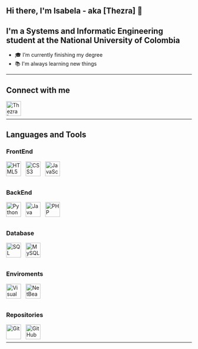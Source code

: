 ## Hi there, I'm Isabela - aka [Thezra]<!-- [website] --> 👋

<!-- [![Website](https://img.shields.io/website?label=Thezra.com&style=for-the-badge&url=https%3A%2F%2FThezra.com)][website] -->

## I'm a Systems and Informatic Engineering student at the National University of Colombia

- 🎓 I’m currently finishing my degree
- 📚 I'm always learning new things

---
## **Connect with me**


<!-- [<img align="left" style="padding-right:10px;" alt="Thezra.com" width="40px" src="https://raw.githubusercontent.com/Thezra/Logos/main/WebPage.png?token=AHWSCKVTYY6M2TS32H5C67LBAM2OU" />][website] -->
[<img align="left" style="padding-right:10px;" alt="Thezra | LinkedIn" width="40px" src="https://image.flaticon.com/icons/png/512/174/174857.png" />][linkedin]
<br />
<br />

---

## **Languages and Tools**

### **FrontEnd**

<img align="left" style="padding-right:10px;" alt="HTML5" width="40px" src="https://image.flaticon.com/icons/png/512/888/888909.png" />
<img align="left" style="padding-right:10px;" alt="CSS3" width="40px" src="https://image.flaticon.com/icons/png/512/888/888897.png" />
<img align="left" style="padding-right:10px;" alt="JavaScript" width="40px" src="https://image.flaticon.com/icons/png/512/919/919828.png" />

<br />
<br />
<br />

### **BackEnd**

<img align="left" style="padding-right:10px;" alt="Python" width="40px" src="https://image.flaticon.com/icons/png/512/1822/1822899.png" />
<img align="left" style="padding-right:10px;" alt="Java" width="40px" src="https://image.flaticon.com/icons/png/512/226/226777.png" />
<img align="left" style="padding-right:10px;" alt="PHP" width="40px" src="https://image.flaticon.com/icons/png/512/528/528261.png" />

<br />
<br />
<br />

### **Database**

<img align="left" style="padding-right:10px;" alt="SQL" width="40px" src="https://image.flaticon.com/icons/png/512/3430/3430130.png" />
<img align="left" style="padding-right:10px;" alt="MySQL" width="40px" src="https://image.flaticon.com/icons/png/512/919/919836.png" />

<br />
<br />
<br />

### **Enviroments**

<img align="left" style="padding-right:10px;" alt="Visual Studio Code" width="40px" src="https://image.flaticon.com/icons/png/512/906/906324.png" />
<img align="left" style="padding-right:10px;" alt="NetBeans" width="40px" src="https://netbeans.apache.org/images/apache-netbeans.svg" />

<br />
<br />
<br />

### **Repositories**

<img align="left" style="padding-right:10px;" alt="Git" width="40px" src="https://image.flaticon.com/icons/png/512/2111/2111288.png" />
<img align="left" style="padding-right:10px;" alt="GitHub" width="40px" src="https://image.flaticon.com/icons/png/512/270/270798.png" />

<!-- <img align="left" alt="Node.js" width="40px" src="https://raw.githubusercontent.com/github/explore/80688e429a7d4ef2fca1e82350fe8e3517d3494d/topics/nodejs/nodejs.png" />
<img align="left" alt="MongoDB" width="40px" src="https://raw.githubusercontent.com/github/explore/80688e429a7d4ef2fca1e82350fe8e3517d3494d/topics/mongodb/mongodb.png" />
<img align="left" alt="React" width="40px" src="https://raw.githubusercontent.com/github/explore/80688e429a7d4ef2fca1e82350fe8e3517d3494d/topics/react/react.png" />

<img align="left" alt="Gatsby" width="40px" src="https://raw.githubusercontent.com/github/explore/e94815998e4e0713912fed477a1f346ec04c3da2/topics/gatsby/gatsby.png" />
<img align="left" alt="GraphQL" width="40px" src="https://raw.githubusercontent.com/github/explore/80688e429a7d4ef2fca1e82350fe8e3517d3494d/topics/graphql/graphql.png" />
<img align="left" alt="Deno" width="40px" src="https://raw.githubusercontent.com/github/explore/361e2821e2dea67711cde99c9c40ed357061cf27/topics/deno/deno.png" />
<img align="left" alt="Sass" width="40px" src="https://raw.githubusercontent.com/github/explore/80688e429a7d4ef2fca1e82350fe8e3517d3494d/topics/sass/sass.png" /> -->

<br />
<br />

---
<!-- ## **Projects**
- Aquí pondría mis proyectos... ¡¡SI TUVIERA ALGUNO!!

---
--->
[website]: https://Thezra.com
[linkedin]: https://www.linkedin.com/in/isabela-lujan-jaramillo-012212197/